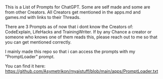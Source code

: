 This is a List of Prompts for ChatGPT. 
Some are self made and some are from other Creators.
All Creators get mentioned in the apps.md and games.md with links to their Threads.

There are 3 Prompts as of now that i dont know the Creators of: CodeExplain, LifeHacks and TrainingWriter.
If by any Chance a creator or someone who knows one of them reads this, please reach out to me so that you can get mentioned correctly.

I mainly made this repo so that i can access the prompts with my "PromptLoader" prompt.

You can find it here: https://github.com/Asymetrikon/myaistuff/blob/main/apps/PromptLoader.txt
